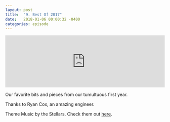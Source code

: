 ```yaml
---
layout: post
title:  "9. Best Of 2017"
date:   2018-01-06 00:00:32 -0400
categories: episode
---
```

<iframe width="100%" height="166" scrolling="no" frameborder="no" src="https://w.soundcloud.com/player/?url=https%3A//api.soundcloud.com/tracks/379525556&amp;color=%23ff5500&amp;auto_play=false&amp;hide_related=false&amp;show_comments=true&amp;show_user=true&amp;show_reposts=false&amp;show_teaser=true"></iframe>

Our favorite bits and pieces from our tumultuous first year.

Thanks to Ryan Cox, an amazing engineer.

Theme Music by the Stellars. Check them out [here][bandcamp].

[bandcamp]: http://the-stellars.bandcamp.com.
